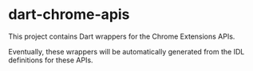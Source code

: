 dart-chrome-apis
================

This project contains Dart wrappers for the Chrome Extensions APIs.

Eventually, these wrappers will be automatically generated from the IDL definitions for these APIs.

